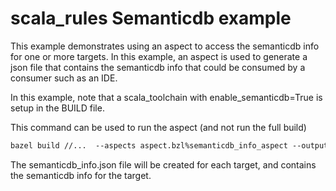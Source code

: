 # scala_rules Semanticdb example

This example demonstrates using an aspect to access the semanticdb info for one or more targets. In this example, an aspect is used to generate a json file that contains the semanticdb info that could be consumed by a consumer such as an IDE.

In this example, note that a scala_toolchain with enable_semanticdb=True is setup in the BUILD file.

This command can be used to run the aspect (and not run the full build)

```txt
bazel build //...  --aspects aspect.bzl%semanticdb_info_aspect --output_groups=json_output_file
```

The semanticdb_info.json file will be created for each target, and contains the semanticdb info for the target.

